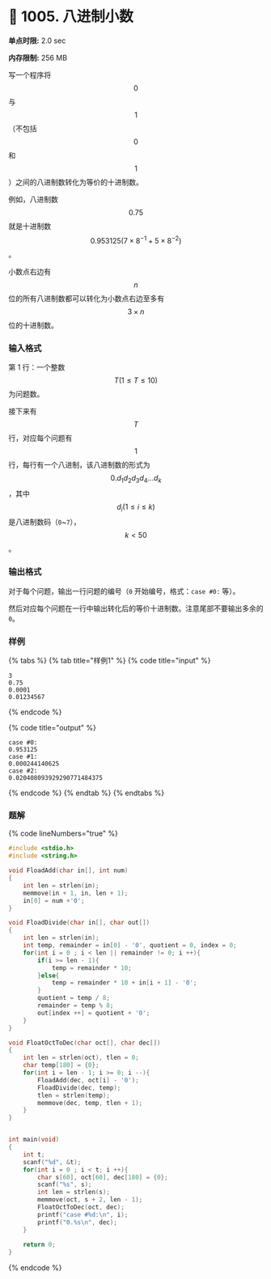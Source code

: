 # 🧡 1005. 八进制小数

**单点时限:** 2.0 sec

**内存限制:** 256 MB

写一个程序将$$0$$ 与 $$1$$ （不包括 $$0$$ 和 $$1$$）之间的八进制数转化为等价的十进制数。

例如，八进制数$$0.75$$ 就是十进制数 $$0.953125(7×8^{−1}+5×8^{−2})$$。

小数点右边有 $$n$$ 位的所有八进制数都可以转化为小数点右边至多有 $$3×n$$ 位的十进制数。

### 输入格式

第 1 行：一个整数 $$T (1≤T≤10)$$为问题数。

接下来有 $$T$$ 行，对应每个问题有 $$1$$ 行，每行有一个八进制，该八进制数的形式为 $$0.d_1d_2d_3d_4…d_k$$，其中 $$d_i(1≤i≤k)$$是八进制数码（`0`\~`7`），$$k<50$$。

### 输出格式

对于每个问题，输出一行问题的编号（`0` 开始编号，格式：`case #0:` 等）。

然后对应每个问题在一行中输出转化后的等价十进制数。注意尾部不要输出多余的 `0`。

### 样例

{% tabs %}
{% tab title="样例1" %}
{% code title="input" %}
```
3
0.75
0.0001
0.01234567
```
{% endcode %}

{% code title="output" %}
```
case #0:
0.953125
case #1:
0.000244140625
case #2:
0.020408093929290771484375
```
{% endcode %}
{% endtab %}
{% endtabs %}

### 题解

{% code lineNumbers="true" %}
```c
#include <stdio.h>
#include <string.h>

void FloadAdd(char in[], int num)
{
	int len = strlen(in);
	memmove(in + 1, in, len + 1);
	in[0] = num +'0';
}

void FloadDivide(char in[], char out[])
{
	int len = strlen(in);
	int temp, remainder = in[0] - '0', quotient = 0, index = 0;
	for(int i = 0 ; i < len || remainder != 0; i ++){
		if(i >= len - 1){
			temp = remainder * 10; 
		}else{
			temp = remainder * 10 + in[i + 1] - '0';
		}
		quotient = temp / 8;
		remainder = temp % 8;
		out[index ++] = quotient + '0';
	}
}

void FloatOctToDec(char oct[], char dec[])
{
	int len = strlen(oct), tlen = 0;
	char temp[180] = {0};
	for(int i = len - 1; i >= 0; i --){
		FloadAdd(dec, oct[i] - '0');
		FloadDivide(dec, temp);
		tlen = strlen(temp);
		memmove(dec, temp, tlen + 1);
	}
}


int main(void)
{
	int t;
	scanf("%d", &t);
	for(int i = 0 ; i < t; i ++){
		char s[60], oct[60], dec[180] = {0};
		scanf("%s", s);
		int len = strlen(s);
		memmove(oct, s + 2, len - 1);
		FloatOctToDec(oct, dec);
		printf("case #%d:\n", i);
		printf("0.%s\n", dec);
	}
	
	return 0;
}

```
{% endcode %}

